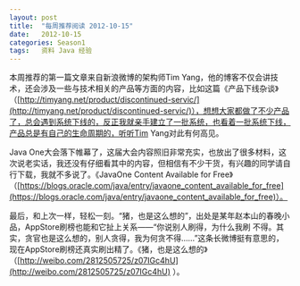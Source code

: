 ```yaml
---
layout: post
title:  "每周推荐阅读 2012-10-15"
date:   2012-10-15
categories: Season1
tags:   资料 Java 经验
---
```


本周推荐的第一篇文章来自新浪微博的架构师Tim Yang，他的博客不仅会讲技术，还会涉及一些与技术相关的产品等方面的内容，比如这篇《产品下线杂谈》（[http://timyang.net/product/discontinued-servic/](http://timyang.net/product/discontinued-servic/)），想想大家都做了不少产品了，总会遇到系统下线的，反正我就亲手建立了一批系统，也看着一批系统下线，产品总是有自己的生命周期的，听听Tim Yang对此有何高见。

Java One大会落下帷幕了，这届大会内容照旧非常充实，也放出了很多材料，这次说老实话，我还没有仔细看其中的内容，但相信有不少干货，有兴趣的同学请自行下载，我就不多说了。《JavaOne Content Available for Free》（[https://blogs.oracle.com/java/entry/javaone_content_available_for_free](https://blogs.oracle.com/java/entry/javaone_content_available_for_free)）。

最后，和上次一样，轻松一刻。“猪，也是这么想的”，出处是某年赵本山的春晚小品，AppStore刷榜也能和它扯上关系——“你说别人刷得，为什么我刷 不得。其实，贪官也是这么想的，别人贪得，我为何贪不得……”这条长微博挺有意思的，现在AppStore刷榜还真实刷出精了。《猪，也是这么想的》（[http://weibo.com/2812505725/z07IGc4hU](http://weibo.com/2812505725/z07IGc4hU) ）。